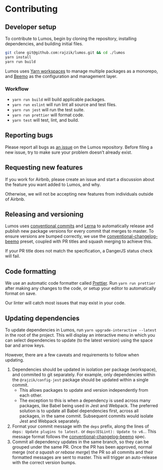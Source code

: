 # Contributing

## Developer setup

To contribute to Lumos, begin by cloning the repository, installing dependencies, and building
initial files.

```bash
git clone git@github.com:rajzik/lumos.git && cd ./lumos
yarn install
yarn run build
```

Lumos uses [Yarn workspaces](https://yarnpkg.com/lang/en/docs/workspaces/) to manage multiple
packages as a monorepo, and [Beemo](https://github.com/beemojs/beemo) as the configuration and
management layer.

### Workflow

- `yarn run build` will build applicable packages.
- `yarn run eslint` will run lint all source and test files.
- `yarn run jest` will run the test suite.
- `yarn run prettier` will format code.
- `yarn test` will test, lint, and build.

## Reporting bugs

Please report all bugs as [an issue](https://github.com/rajzik/lumos/issues/new) on the Lumos
repository. Before filing a new issue, try to make sure your problem doesn’t already exist.

## Requesting new features

If you work for Airbnb, please create an issue and start a discussion about the feature you want
added to Lumos, and why.

Otherwise, we will not be accepting new features from individuals outside of Airbnb.

## Releasing and versioning

Lumos uses [conventional commits](https://www.conventionalcommits.org) and
[Lerna](https://github.com/lerna/lerna) to automatically release and publish new package versions
for every commit that merges to master. To ensure versions are bumped correctly, we use the
[conventional-changelog-beemo][conventional-changelog-beemo] preset, coupled with PR titles and
squash merging to achieve this.

If your PR title does not match the specification, a DangerJS status check will fail.

## Code formatting

We use an automatic code formatter called [Prettier](https://prettier.io/). Run `yarn run prettier`
after making any changes to the code, or setup your editor to automatically format on save.

Our linter will catch most issues that may exist in your code.

## Updating dependencies

To update dependencies in Lumos, run `yarn upgrade-interactive --latest` in the root of the
project. This will display an interactive menu in which you can select dependencies to update (to
the latest version) using the space bar and arrow keys.

However, there are a few caveats and requirements to follow when updating.

1. Dependencies should be updated in isolation per package (workspace), and commited to git
   separately. For example, only dependencies within the `@rajzik/config-jest` package should be
   updated within a single commit.
   - This allows packages to update and version independently from each other.
   - The exception to this is when a dependency is used across many packages, like Babel being used
     in Jest and Webpack. The preferred solution is to update all Babel dependencies first, across
     all packages, in the same commit. Subsequent commits would isolate Jest and Webpack separately.
2. Format your commit message with the `deps` prefix, along the lines of
   `deps: Update plugins to latest.` or `deps(ESLint): Update to v6.`. This message format follows
   the [conventional-changelog-beemo][conventional-changelog-beemo] spec.
3. Commit all dependency updates in the same branch, so they can be grouped under the same PR. Once
   the PR has been approved, normal merge (_not a squash or rebase merge_) the PR so all commits and
   their formatted messages are sent to master. This will trigger an auto-release with the correct
   version bumps.

<!-- prettier-ignore -->
[conventional-changelog-beemo]: https://github.com/beemojs/conventional-changelog-beemo#commit-message-format
